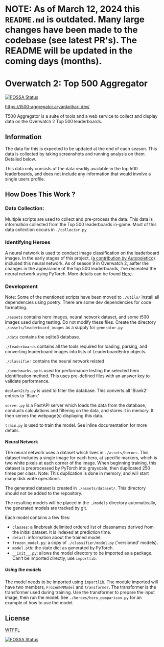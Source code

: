 # NOTE: As of March 12, 2024 this `README.md` is outdated. Many large changes have been made to the codebase (see latest PR's). The README will be updated in the coming days (months). 

# Overwatch 2: Top 500 Aggregator
[![FOSSA Status](https://app.fossa.com/api/projects/git%2Bgithub.com%2Fthearyadev%2Ftop500-aggregator.svg?type=shield)](https://app.fossa.com/projects/git%2Bgithub.com%2Fthearyadev%2Ftop500-aggregator?ref=badge_shield)

https://t500-aggregator.aryankothari.dev/

T500 Aggregator is a suite of tools and a web service to collect and display data on the Overwatch 2 Top 500 leaderboards. 


## Information
The data for this is expected to be updated at the end of each season.
This data is collected by taking screenshots and running analysis on them. Detailed below. 

This data only consists of the data readily available in the top 500 leaderboards,
and does not include any information that would involve a single users profile. 

## How Does This Work ?

### Data Collection: 
Multiple scripts are used to collect and pre-process the data. This data is information collected from the Top 500 leaderboards in-game. Most of this data collection occurs in `./collector.py`

### Identifying Heroes
A neural network is used to conduct image classification on the leaderboard images. In the early stages of this project, ([a contribution by Autopoietico](https://github.com/thearyadev/top500-aggregator/pull/1)) included this neural network. As of season 9 in Overwatch 2, aafter the changes in the appearance of the top 500 leaderboards, I've recreated the neural network using PyTorch. More details can be found [Here](https://github.com/thearyadev/top500-aggregator/pull/147).


### Development 

Note: Some of the mentioned scripts have been moved to `./utils/`
Install all dependencies using poetry. There are some dev dependencies for code formatting. 

`./assets` contains hero images, neural network dataset, and some t500 images used during testing. Do not modify these files. Create the directory `./assets/leaderboard_images` as a supply for `generator.py`

`./data` contains the sqlite3 database.

`./leaderboards` contains all the tools required for loading, parsing, and converting leaderboard images into lists of LeaderboardEntry objects. 

`./classifier` contains the neural network related

`./benchmarks.py` is used for performance testing the selected hero identification method. This uses pre-defined files with an answer key to validate performance. 

`deblank2ify.py` is used to filter the database. This converts all 'Blank2' entries to 'Blank'

`server.py` is a FastAPI server which loads the data from the database, conducts calculations and filtering on the data, and stores it in memory. It then serves the webpage(s) displaying this data.

`train.py` is used to train the model. See inline documentation for more details. 

#### Neural Network
The neural network uses a dataset which lives in `./assets/heroes`. This dataset includes a single image for each hero, at specific markers, which is two white pixels at each corner of the image. When beginning training, this dataset is preprocessed by PyTorch into grayscale, then duplicated 250 times per class. Note: This duplication is done in memory, and will start many disk write operations. 

The generated dataset is created in `./assets/dataset/`. This directory should not be added to the repository. 

The resulting models will be placed in the `./models` directory automatically, the generated models are tracked by git. 

Each model contains a few files: 
- `classes`: a linebreak delimited ordered list of classnames derived from the initial dataset. It is indexed at prediction time.
- `detail`: information about the trained model.
- `frozen_model.py`: a copy of `./classifier/model.py` ('versioned' models).
- `model.pth`: the state dict as generated by PyTorch.
- `__init__.py`: allows the model directory to be imported as a package. Can't be imported directly, use `importlib`. 

##### Using the models 
The model needs to be imported using `importlib`. The module imported will have two members, `FrozenNNModel` and `transformer`. The transformer is the transformer used during training. Use the transformer to prepare the input image, then run the model. See `./heroes/hero_comparison.py` for an example of how to use the model. 

## License
[WTFPL](/LICENSE)


[![FOSSA Status](https://app.fossa.com/api/projects/git%2Bgithub.com%2Fthearyadev%2Ftop500-aggregator.svg?type=large)](https://app.fossa.com/projects/git%2Bgithub.com%2Fthearyadev%2Ftop500-aggregator?ref=badge_large)
